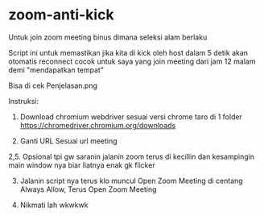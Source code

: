 # zoom-anti-kick
Untuk join zoom meeting binus dimana seleksi alam berlaku

Script ini untuk memastikan jika kita di kick oleh host dalam 5 detik akan otomatis reconnect
cocok untuk saya yang join meeting dari jam 12 malam demi "mendapatkan tempat"

Bisa di cek Penjelasan.png

Instruksi:
1. Download chromium webdriver sesuai versi chrome taro di 1 folder https://chromedriver.chromium.org/downloads

2. Ganti URL Sesuai url meeting

2,5. Opsional tpi gw saranin jalanin zoom terus di kecillin dan kesampingin main window nya biar liatnya enak gk flicker

3. Jalanin script nya terus klo muncul Open Zoom Meeting
di centang Always Allow, Terus Open Zoom Meeting

4. Nikmati lah wkwkwk
